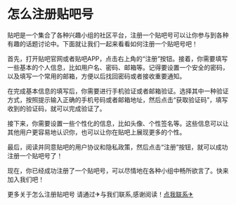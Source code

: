 # 怎么注册贴吧号

贴吧是一个集合了各种兴趣小组的社区平台，注册一个贴吧号可以让你参与到各种有趣的话题讨论中。下面就让我们一起来看看如何注册一个贴吧号吧！

首先，打开贴吧官网或者贴吧APP，点击右上角的“注册”按钮。接着，你需要填写一些基本的个人信息，比如用户名、密码、邮箱等。记得要设置一个安全的密码，以及填写一个常用的邮箱，方便以后找回密码或者接收重要通知。

在完成基本信息的填写后，你需要进行手机验证或者邮箱验证。选择其中一种验证方式，按照提示输入正确的手机号码或者邮箱地址，然后点击“获取验证码”，填写收到的验证码，就可以完成验证了。

接下来，你需要设置一些个性化的信息，比如头像、个性签名等。这些信息可以让其他用户更容易地认识你，也可以让你在贴吧上展现更多的个性。

最后，阅读并同意贴吧的用户协议和隐私政策，然后点击“注册”按钮，就可以成功注册一个贴吧号了！

现在，你已经成功注册了一个贴吧号，可以尽情地在各种小组中畅所欲言了。快来加入我们吧！

更多关于怎么注册贴吧号 请通过✈与我们联系,感谢阅读！[点我联系✈](https://chat.G208.com)